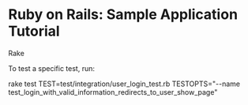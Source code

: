 # Ruby on Rails: Sample Application Tutorial

Rake

To test a specific test, run:

rake test TEST=test/integration/user_login_test.rb TESTOPTS="--name test_login_with_valid_information_redirects_to_user_show_page"